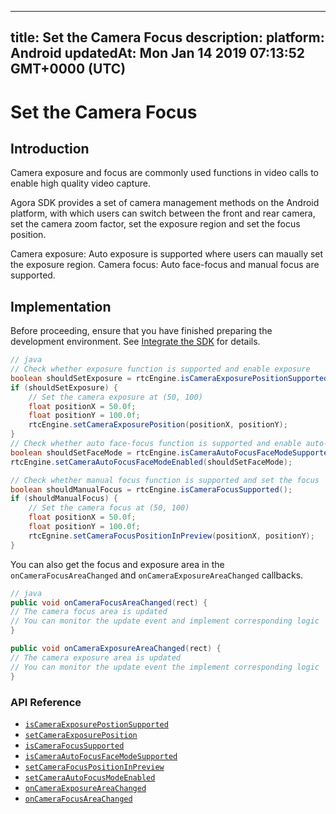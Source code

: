 
---
title: Set the Camera Focus
description: 
platform: Android
updatedAt: Mon Jan 14 2019 07:13:52 GMT+0000 (UTC)
---
# Set the Camera Focus
## Introduction

Camera exposure and focus are commonly used functions in video calls to enable high quality video capture.

Agora SDK provides a set of camera management methods on the Android platform, with which users can switch between the front and rear camera, set the camera zoom factor, set the exposure region and set the focus position.

Camera exposure: Auto exposure is supported where users can maually set the exposure region.
Camera focus: Auto face-focus and manual focus are supported.

## Implementation

Before proceeding, ensure that you have finished preparing the development environment. See [Integrate the SDK](../../en/Interactive%20Broadcast/android_video.md) for details.

```java
// java
// Check whether exposure function is supported and enable exposure
boolean shouldSetExposure = rtcEngine.isCameraExposurePositionSupported();
if (shouldSetExposure) {
    // Set the camera exposure at (50, 100)
    float positionX = 50.0f;
    float positionY = 100.0f;
    rtcEngine.setCameraExposurePosition(positionX, positionY);
}
// Check whether auto face-focus function is supported and enable auto-face focus
boolean shouldSetFaceMode = rtcEngine.isCameraAutoFocusFaceModeSupported();
rtcEngine.setCameraAutoFocusFaceModeEnabled(shouldSetFaceMode);

// Check whether manual focus function is supported and set the focus
boolean shouldManualFocus = rtcEngine.isCameraFocusSupported();
if (shouldManualFocus) {
    // Set the camera focus at (50, 100)
    float positionX = 50.0f;
    float positionY = 100.0f;
    rtcEgnine.setCameraFocusPositionInPreview(positionX, positionY);
}

```

You can also get the focus and exposure area in the `onCameraFocusAreaChanged` and `onCameraExposureAreaChanged` callbacks.

```java
// java
public void onCameraFocusAreaChanged(rect) {
// The camera focus area is updated
// You can monitor the update event and implement corresponding logic
}

public void onCameraExposureAreaChanged(rect) {
// The camera exposure area is updated
// You can monitor the update event the implement corresponding logic
}
```

### API Reference

- [`isCameraExposurePostionSupported`](../../en/Interactive%20Broadcast/camera_focus_android.md)
- [`setCameraExposurePosition`](../../en/Interactive%20Broadcast/camera_focus_android.md)
- [`isCameraFocusSupported`](https://docs.agora.io/en/Interactive%20Broadcast/API%20Reference/java/classio_1_1agora_1_1rtc_1_1_rtc_engine.html#a0e20f04ccecfc41aa23bf63116c9a8cd)
- [`isCameraAutoFocusFaceModeSupported`](https://docs.agora.io/en/Interactive%20Broadcast/API%20Reference/java/classio_1_1agora_1_1rtc_1_1_rtc_engine.html#a09f61f738cf7d8a1902761e03a7fa600)
- [`setCameraFocusPositionInPreview`](https://docs.agora.io/en/Interactive%20Broadcast/API%20Reference/java/classio_1_1agora_1_1rtc_1_1_rtc_engine.html#aba273e4337a760d883b6c7c1344183c0)
- [`setCameraAutoFocusModeEnabled`](https://docs.agora.io/en/Interactive%20Broadcast/API%20Reference/java/classio_1_1agora_1_1rtc_1_1_rtc_engine.html#a7e67afe7ad0045448fe0bd97203afcee)
- [`onCameraExposureAreaChanged`](../../en/Interactive%20Broadcast/camera_focus_android.md)
- [`onCameraFocusAreaChanged`](../../en/Interactive%20Broadcast/camera_focus_android.md)

